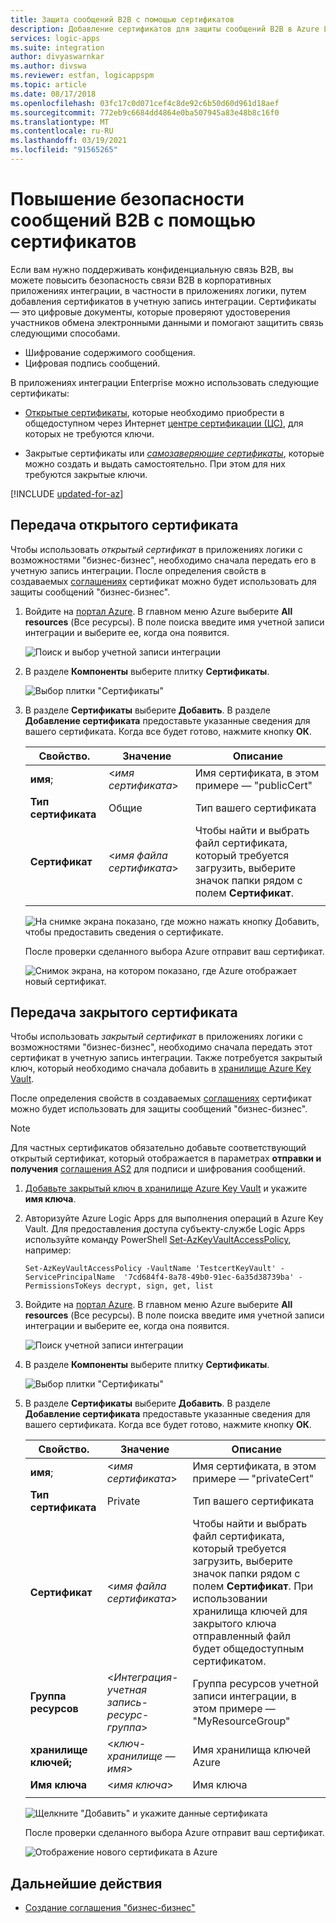```yaml
---
title: Защита сообщений B2B с помощью сертификатов
description: Добавление сертификатов для защиты сообщений B2B в Azure Logic Apps с Пакет интеграции Enterprise
services: logic-apps
ms.suite: integration
author: divyaswarnkar
ms.author: divswa
ms.reviewer: estfan, logicappspm
ms.topic: article
ms.date: 08/17/2018
ms.openlocfilehash: 03fc17c0d071cef4c8de92c6b50d60d961d18aef
ms.sourcegitcommit: 772eb9c6684dd4864e0ba507945a83e48b8c16f0
ms.translationtype: MT
ms.contentlocale: ru-RU
ms.lasthandoff: 03/19/2021
ms.locfileid: "91565265"
---
```

# <a name="improve-security-for-b2b-messages-by-using-certificates"></a>Повышение безопасности сообщений B2B с помощью сертификатов

Если вам нужно поддерживать конфиденциальную связь B2B, вы можете повысить безопасность связи B2B в корпоративных приложениях интеграции, в частности в приложениях логики, путем добавления сертификатов в учетную запись интеграции. Сертификаты — это цифровые документы, которые проверяют удостоверения участников обмена электронными данными и помогают защитить связь следующими способами.

* Шифрование содержимого сообщения.
* Цифровая подпись сообщений.

В приложениях интеграции Enterprise можно использовать следующие сертификаты:

* [Открытые сертификаты](https://en.wikipedia.org/wiki/Public_key_certificate), которые необходимо приобрести в общедоступном через Интернет [центре сертификации (ЦС)](https://en.wikipedia.org/wiki/Certificate_authority), для которых не требуются ключи. 

* Закрытые сертификаты или [*самозаверяющие сертификаты*](https://en.wikipedia.org/wiki/Self-signed_certificate), которые можно создать и выдать самостоятельно. При этом для них требуются закрытые ключи. 

[!INCLUDE [updated-for-az](../../includes/updated-for-az.md)]

## <a name="upload-a-public-certificate"></a>Передача открытого сертификата

Чтобы использовать *открытый сертификат* в приложениях логики с возможностями "бизнес-бизнес", необходимо сначала передать его в учетную запись интеграции. После определения свойств в создаваемых [соглашениях](logic-apps-enterprise-integration-agreements.md) сертификат можно будет использовать для защиты сообщений "бизнес-бизнес".

1. Войдите на [портал Azure](https://portal.azure.com). В главном меню Azure выберите **All resources** (Все ресурсы). В поле поиска введите имя учетной записи интеграции и выберите ее, когда она появится.

   ![Поиск и выбор учетной записи интеграции](media/logic-apps-enterprise-integration-certificates/select-integration-account.png)  

2. В разделе **Компоненты** выберите плитку **Сертификаты**.

   ![Выбор плитки "Сертификаты"](media/logic-apps-enterprise-integration-certificates/add-certificates.png)

3. В разделе **Сертификаты** выберите **Добавить**. В разделе **Добавление сертификата** предоставьте указанные сведения для вашего сертификата. Когда все будет готово, нажмите кнопку **ОК**.

   | Свойство. | Значение | Описание | 
   |----------|-------|-------------|
   | **имя**; | <*имя сертификата*> | Имя сертификата, в этом примере — "publicCert" | 
   | **Тип сертификата** | Общие | Тип вашего сертификата |
   | **Сертификат** | <*имя файла сертификата*> | Чтобы найти и выбрать файл сертификата, который требуется загрузить, выберите значок папки рядом с полем **Сертификат**. |
   ||||

   ![На снимке экрана показано, где можно нажать кнопку Добавить, чтобы предоставить сведения о сертификате.](media/logic-apps-enterprise-integration-certificates/public-certificate-details.png)

   После проверки сделанного выбора Azure отправит ваш сертификат.

   ![Снимок экрана, на котором показано, где Azure отображает новый сертификат.](media/logic-apps-enterprise-integration-certificates/new-public-certificate.png) 

## <a name="upload-a-private-certificate"></a>Передача закрытого сертификата

Чтобы использовать *закрытый сертификат* в приложениях логики с возможностями "бизнес-бизнес", необходимо сначала передать этот сертификат в учетную запись интеграции. Также потребуется закрытый ключ, который необходимо сначала добавить в [хранилище Azure Key Vault](../key-vault/general/overview.md). 

После определения свойств в создаваемых [соглашениях](logic-apps-enterprise-integration-agreements.md) сертификат можно будет использовать для защиты сообщений "бизнес-бизнес".

> [!NOTE]
> Для частных сертификатов обязательно добавьте соответствующий открытый сертификат, который отображается в параметрах **отправки и получения** [соглашения AS2](logic-apps-enterprise-integration-as2.md) для подписи и шифрования сообщений.

1. [Добавьте закрытый ключ в хранилище Azure Key Vault](../key-vault/certificates/certificate-scenarios.md#import-a-certificate) и укажите **имя ключа**.
   
2. Авторизуйте Azure Logic Apps для выполнения операций в Azure Key Vault. Для предоставления доступа субъекту-службе Logic Apps используйте команду PowerShell [Set-AzKeyVaultAccessPolicy](/powershell/module/az.keyvault/set-azkeyvaultaccesspolicy), например:

   `Set-AzKeyVaultAccessPolicy -VaultName 'TestcertKeyVault' -ServicePrincipalName 
   '7cd684f4-8a78-49b0-91ec-6a35d38739ba' -PermissionsToKeys decrypt, sign, get, list`
 
3. Войдите на [портал Azure](https://portal.azure.com). В главном меню Azure выберите **All resources** (Все ресурсы). В поле поиска введите имя учетной записи интеграции и выберите ее, когда она появится.

   ![Поиск учетной записи интеграции](media/logic-apps-enterprise-integration-certificates/select-integration-account.png) 

4. В разделе **Компоненты** выберите плитку **Сертификаты**.  

   ![Выбор плитки "Сертификаты"](media/logic-apps-enterprise-integration-certificates/add-certificates.png)

5. В разделе **Сертификаты** выберите **Добавить**. В разделе **Добавление сертификата** предоставьте указанные сведения для вашего сертификата. Когда все будет готово, нажмите кнопку **ОК**.

   | Свойство. | Значение | Описание | 
   |----------|-------|-------------|
   | **имя**; | <*имя сертификата*> | Имя сертификата, в этом примере — "privateCert" | 
   | **Тип сертификата** | Private | Тип вашего сертификата |
   | **Сертификат** | <*имя файла сертификата*> | Чтобы найти и выбрать файл сертификата, который требуется загрузить, выберите значок папки рядом с полем **Сертификат**. При использовании хранилища ключей для закрытого ключа отправленный файл будет общедоступным сертификатом. | 
   | **Группа ресурсов** | <*Интеграция-учетная запись-ресурс-группа*> | Группа ресурсов учетной записи интеграции, в этом примере — "MyResourceGroup" | 
   | **хранилище ключей;** | <*ключ-хранилище — имя*> | Имя хранилища ключей Azure |
   | **Имя ключа** | <*имя ключа*> | Имя ключа |
   ||||

   ![Щелкните "Добавить" и укажите данные сертификата](media/logic-apps-enterprise-integration-certificates/private-certificate-details.png)

   После проверки сделанного выбора Azure отправит ваш сертификат.

   ![Отображение нового сертификата в Azure](media/logic-apps-enterprise-integration-certificates/new-private-certificate.png) 

## <a name="next-steps"></a>Дальнейшие действия

* [Создание соглашения "бизнес-бизнес"](logic-apps-enterprise-integration-agreements.md)
